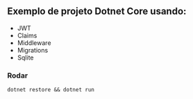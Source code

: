 ## Exemplo de projeto Dotnet Core usando:
- JWT
- Claims
- Middleware
- Migrations 
- Sqlite

### Rodar
```
dotnet restore && dotnet run